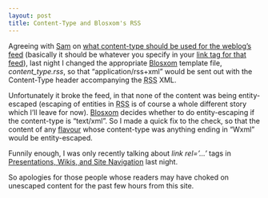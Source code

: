 ```yaml
---
layout: post
title: Content-Type and Blosxom's RSS
---
```



Agreeing with [Sam](http://www.intertwingly.net/) on [what content-type should be used for the weblog’s feed](http://www.intertwingly.net/blog/1142.html) (basically it should be whatever you specify in your [link tag for that feed](http://diveintomark.org/archives/2002/05/30/rss_autodiscovery.html)), last night I changed the appropriate [Blosxom](http://www.raelity.org/apps/blosxom) template file, *content_type.rss*, so that “application/rss+xml” would be sent out with the Content-Type header accompanying the <acronym title="Rich Site Summary">RSS</acronym> XML.

Unfortunately it broke the feed, in that none of the content was being entity-escaped (escaping of entities in <acronym title="Rich Site Summary">RSS</acronym> is of course a whole different story which I’ll leave for now). [Blosxom](http://www.raelity.org/apps/blosxom) decides whether to do entity-escaping if the content-type is “text/xml”. So I made a quick fix to the check, so that the content of any [flavour](http://www.raelity.org/apps/blosxom/flavour.shtml) whose content-type was anything ending in “Wxml” would be entity-escaped.

Funnily enough, I was only recently talking about *link rel=’…’* tags in [Presentations, Wikis, and Site Navigation](/undefined/) last night.

So apologies for those people whose readers may have choked on unescaped content for the past few hours from this site.


